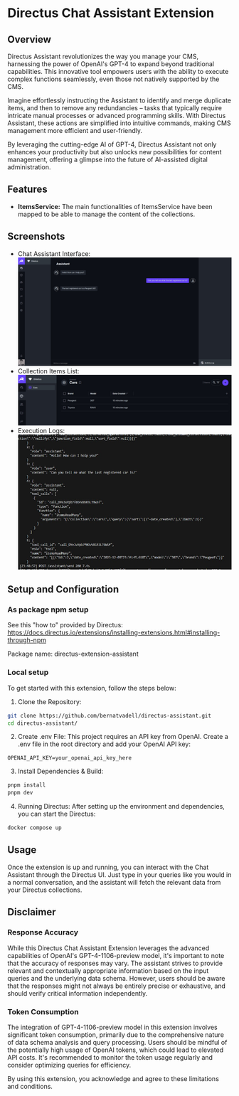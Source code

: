 # Directus Chat Assistant Extension
## Overview
Directus Assistant revolutionizes the way you manage your CMS, harnessing the power of OpenAI's GPT-4 to expand beyond traditional capabilities. This innovative tool empowers users with the ability to execute complex functions seamlessly, even those not natively supported by the CMS.

Imagine effortlessly instructing the Assistant to identify and merge duplicate items, and then to remove any redundancies – tasks that typically require intricate manual processes or advanced programming skills. With Directus Assistant, these actions are simplified into intuitive commands, making CMS management more efficient and user-friendly.

By leveraging the cutting-edge AI of GPT-4, Directus Assistant not only enhances your productivity but also unlocks new possibilities for content management, offering a glimpse into the future of AI-assisted digital administration.

## Features
* **ItemsService:** The main functionalities of ItemsService have been mapped to be able to manage the content of the collections.

## Screenshots
- Chat Assistant Interface: 
![Chat Assistant Interface](/screenshots/assistant_1.jpg)
- Collection Items List: 
![ Collection Items List](/screenshots/list_of_cars.jpg)
- Execution Logs: 
![ Collection Items List](/screenshots/tools_call.jpg)

## Setup and Configuration
### As package npm setup
See this "how to" provided by Directus:
https://docs.directus.io/extensions/installing-extensions.html#installing-through-npm

Package name: directus-extension-assistant

### Local setup
To get started with this extension, follow the steps below:

1. Clone the Repository:
```sh
git clone https://github.com/bernatvadell/directus-assistant.git
cd directus-assistant/
```
2. Create .env File:
This project requires an API key from OpenAI. Create a .env file in the root directory and add your OpenAI API key:

```
OPENAI_API_KEY=your_openai_api_key_here
```

3. Install Dependencies & Build:
```sh
pnpm install
pnpm dev
```

4. Running Directus:
After setting up the environment and dependencies, you can start the Directus:

```sh
docker compose up
```

## Usage
Once the extension is up and running, you can interact with the Chat Assistant through the Directus UI. Just type in your queries like you would in a normal conversation, and the assistant will fetch the relevant data from your Directus collections.

## Disclaimer
### Response Accuracy
While this Directus Chat Assistant Extension leverages the advanced capabilities of OpenAI's GPT-4-1106-preview model, it's important to note that the accuracy of responses may vary. The assistant strives to provide relevant and contextually appropriate information based on the input queries and the underlying data schema. However, users should be aware that the responses might not always be entirely precise or exhaustive, and should verify critical information independently.

### Token Consumption
The integration of GPT-4-1106-preview model in this extension involves significant token consumption, primarily due to the comprehensive nature of data schema analysis and query processing. Users should be mindful of the potentially high usage of OpenAI tokens, which could lead to elevated API costs. It's recommended to monitor the token usage regularly and consider optimizing queries for efficiency.

By using this extension, you acknowledge and agree to these limitations and conditions.
